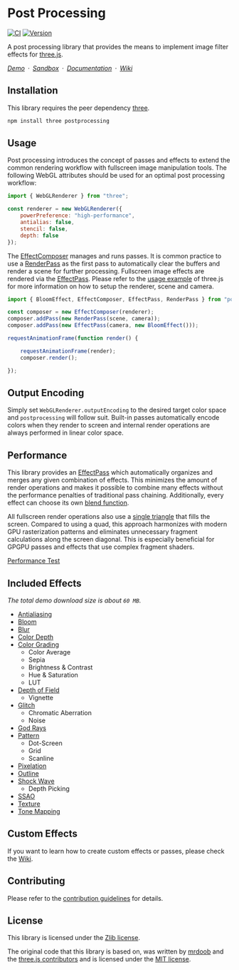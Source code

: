 # Post Processing

[![CI](https://github.com/pmndrs/postprocessing/actions/workflows/ci.yml/badge.svg)](https://github.com/pmndrs/postprocessing/actions/workflows/ci.yml)
[![Version](https://badgen.net/npm/v/postprocessing?color=green)](https://www.npmjs.com/package/postprocessing)

A post processing library that provides the means to implement image filter effects for [three.js](https://threejs.org/).

*[Demo](https://pmndrs.github.io/postprocessing/public/demo)&ensp;&middot;&ensp;[Sandbox](https://codesandbox.io/s/postprocessing-25rts)&ensp;&middot;&ensp;[Documentation](https://pmndrs.github.io/postprocessing/public/docs)&ensp;&middot;&ensp;[Wiki](https://github.com/pmndrs/postprocessing/wiki)*

## Installation

This library requires the peer dependency [three](https://github.com/mrdoob/three.js/).

```sh
npm install three postprocessing
```

## Usage

Post processing introduces the concept of passes and effects to extend the common rendering workflow with fullscreen image manipulation tools. The following WebGL attributes should be used for an optimal post processing workflow:

```js
import { WebGLRenderer } from "three";

const renderer = new WebGLRenderer({
	powerPreference: "high-performance",
	antialias: false,
	stencil: false,
	depth: false
});
```

The [EffectComposer](https://pmndrs.github.io/postprocessing/public/docs/class/src/core/EffectComposer.js~EffectComposer.html) manages and runs passes. It is common practice to use a [RenderPass](https://pmndrs.github.io/postprocessing/public/docs/class/src/passes/RenderPass.js~RenderPass.html) as the first pass to automatically clear the buffers and render a scene for further processing. Fullscreen image effects are rendered via the [EffectPass](https://pmndrs.github.io/postprocessing/public/docs/class/src/passes/EffectPass.js~EffectPass.html). Please refer to the [usage example](https://github.com/mrdoob/three.js/blob/master/README.md) of three.js for more information on how to setup the renderer, scene and camera.

```js
import { BloomEffect, EffectComposer, EffectPass, RenderPass } from "postprocessing";

const composer = new EffectComposer(renderer);
composer.addPass(new RenderPass(scene, camera));
composer.addPass(new EffectPass(camera, new BloomEffect()));

requestAnimationFrame(function render() {

	requestAnimationFrame(render);
	composer.render();

});
```

## Output Encoding

Simply set `WebGLRenderer.outputEncoding` to the desired target color space and `postprocessing` will follow suit. Built-in passes automatically encode colors when they render to screen and internal render operations are always performed in linear color space.

## Performance

This library provides an [EffectPass](https://pmndrs.github.io/postprocessing/public/docs/class/src/passes/EffectPass.js~EffectPass.html) which automatically organizes and merges any given combination of effects. This minimizes the amount of render operations and makes it possible to combine many effects without the performance penalties of traditional pass chaining. Additionally, every effect can choose its own [blend function](https://pmndrs.github.io/postprocessing/public/docs/variable/index.html#static-variable-BlendFunction).

All fullscreen render operations also use a [single triangle](https://michaldrobot.com/2014/04/01/gcn-execution-patterns-in-full-screen-passes/) that fills the screen. Compared to using a quad, this approach harmonizes with modern GPU rasterization patterns and eliminates unnecessary fragment calculations along the screen diagonal. This is especially beneficial for GPGPU passes and effects that use complex fragment shaders.

[Performance Test](https://pmndrs.github.io/postprocessing/public/demo/#performance)

## Included Effects

_The total demo download size is about `60 MB`._

 - [Antialiasing](https://pmndrs.github.io/postprocessing/public/demo/#antialiasing)
 - [Bloom](https://pmndrs.github.io/postprocessing/public/demo/#bloom)
 - [Blur](https://pmndrs.github.io/postprocessing/public/demo/#blur)
 - [Color Depth](https://pmndrs.github.io/postprocessing/public/demo/#color-depth)
 - [Color Grading](https://pmndrs.github.io/postprocessing/public/demo/#color-grading)
   - Color Average
   - Sepia
   - Brightness & Contrast
   - Hue & Saturation
   - LUT
 - [Depth of Field](https://pmndrs.github.io/postprocessing/public/demo/#depth-of-field)
   - Vignette
 - [Glitch](https://pmndrs.github.io/postprocessing/public/demo/#glitch)
   - Chromatic Aberration
   - Noise
 - [God Rays](https://pmndrs.github.io/postprocessing/public/demo/#god-rays)
 - [Pattern](https://pmndrs.github.io/postprocessing/public/demo/#pattern)
   - Dot-Screen
   - Grid
   - Scanline
 - [Pixelation](https://pmndrs.github.io/postprocessing/public/demo/#pixelation)
 - [Outline](https://pmndrs.github.io/postprocessing/public/demo/#outline)
 - [Shock Wave](https://pmndrs.github.io/postprocessing/public/demo/#shock-wave)
   - Depth Picking
 - [SSAO](https://pmndrs.github.io/postprocessing/public/demo/#ssao)
 - [Texture](https://pmndrs.github.io/postprocessing/public/demo/#texture)
 - [Tone Mapping](https://pmndrs.github.io/postprocessing/public/demo/#tone-mapping)

## Custom Effects

If you want to learn how to create custom effects or passes, please check the [Wiki](https://github.com/pmndrs/postprocessing/wiki).

## Contributing

Please refer to the [contribution guidelines](https://github.com/pmndrs/postprocessing/blob/main/.github/CONTRIBUTING.md) for details.

## License

This library is licensed under the [Zlib license](https://github.com/pmndrs/postprocessing/blob/main/LICENSE.md).

The original code that this library is based on, was written by [mrdoob](https://mrdoob.com) and the [three.js contributors](https://github.com/mrdoob/three.js/graphs/contributors) and is licensed under the [MIT license](https://github.com/mrdoob/three.js/blob/master/LICENSE).
